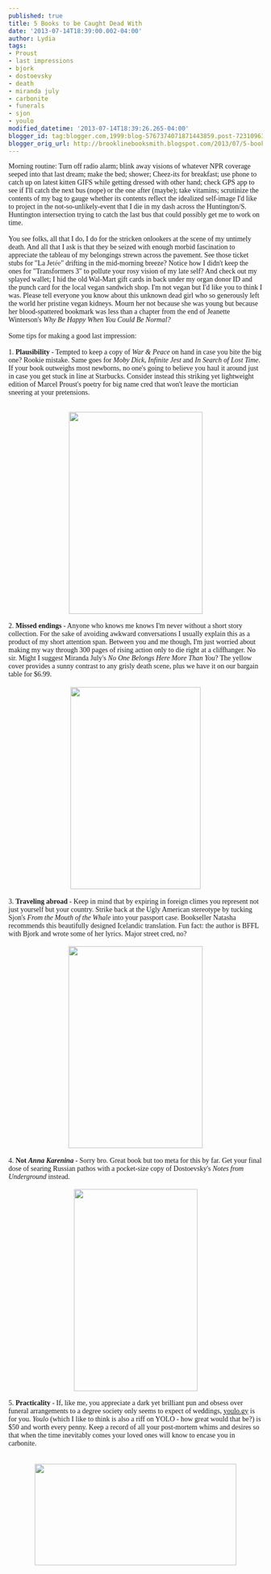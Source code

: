 ```yaml
---
published: true
title: 5 Books to be Caught Dead With
date: '2013-07-14T18:39:00.002-04:00'
author: Lydia
tags:
- Proust
- last impressions
- bjork
- dostoevsky
- death
- miranda july
- carbonite
- funerals
- sjon
- youlo
modified_datetime: '2013-07-14T18:39:26.265-04:00'
blogger_id: tag:blogger.com,1999:blog-5767374071871443859.post-7231096371458474010
blogger_orig_url: http://brooklinebooksmith.blogspot.com/2013/07/5-books-to-be-caught-dead-with.html
---
```


<span style="font-family: Georgia, Times New Roman, serif;">Morning routine: Turn off radio alarm; blink away visions of whatever NPR coverage seeped into that last dream; make the bed; shower; Cheez-its for breakfast; use phone to catch up on latest kitten GIFS while getting dressed with other hand; check GPS app to see if I'll catch the next bus (nope) or the one after (maybe); take vitamins; scrutinize the contents of my bag to gauge whether its contents reflect the idealized self-image I'd like to project in the not-so-unlikely-event that I die in my dash across the Huntington/S. Huntington intersection trying to catch the last bus that could possibly get me to work on time.</span><br /><span style="font-family: Georgia, Times New Roman, serif;"><br /></span><span style="font-family: Georgia, Times New Roman, serif;">You see folks, all that I do, I do for the stricken onlookers at the scene of my untimely death. And all that I ask is that they be seized with enough morbid fascination to appreciate the tableau of my belongings strewn across the pavement. See those ticket stubs for "La&nbsp;Je<span style="background-color: white; color: #444444; line-height: 16px;">tée</span>" drifting in the mid-morning breeze? Notice how I didn't keep the ones for "Transformers 3" to pollute your rosy vision of my late self? And check out my splayed wallet; I hid the old Wal-Mart gift cards in back under my organ donor ID and the punch card for the local vegan sandwich shop. I'm not vegan but I'd like you to think I was. Please tell everyone you know about this unknown dead girl who so generously left the world her pristine vegan kidneys. Mourn her not because she was young but because her blood-spattered bookmark&nbsp;was less than a chapter from the end of Jeanette Winterson's <i>Why Be Happy When You Could Be Normal?</i></span><br /><span style="font-family: Georgia, Times New Roman, serif;"><br /></span><span style="font-family: Georgia, Times New Roman, serif;">Some tips for making a good last impression:</span><br /><span style="font-family: Georgia, Times New Roman, serif;"><br /></span><span style="font-family: Georgia, Times New Roman, serif;">1. <b>Plausibility</b> - Tempted to keep a copy of <i>War &amp; Peace</i> on hand in case you bite the big one? Rookie mistake. Same goes for <i>Moby Dick</i>, <i>Infinite Jest</i> and <i>In Search of Lost Time</i>. If your book outweighs most newborns, no one's going to believe you haul it around just in case you get stuck in line at Starbucks. Consider instead this striking yet lightweight edition of Marcel Proust's poetry for big name cred that won't leave the mortician sneering at your pretensions.</span><br /><span style="font-family: Georgia, Times New Roman, serif;"><br /></span><div class="separator" style="clear: both; text-align: center;"><a href="http://ecx.images-amazon.com/images/I/81i5C4R2W2L._SL1500_.jpg" imageanchor="1" style="margin-left: 1em; margin-right: 1em;"><span style="font-family: Georgia, Times New Roman, serif;"><img border="0" src="http://ecx.images-amazon.com/images/I/81i5C4R2W2L._SL1500_.jpg" height="400" width="265" /></span></a></div><span style="font-family: Georgia, Times New Roman, serif;"><br /></span><span style="font-family: Georgia, Times New Roman, serif;">2. <b>Missed endings</b> - Anyone who knows me knows I'm never without a short story collection. For the sake of avoiding awkward conversations I usually explain this as a product of my short attention span. Between you and me though, I'm just worried about making my way through 300 pages of rising action only to die right at a cliffhanger. No sir. Might I suggest Miranda July's <i>No One Belongs Here More Than You</i>? The yellow cover provides a sunny contrast to any grisly death scene, plus we have it on our bargain table for $6.99.</span><br /><br /><div class="separator" style="clear: both; text-align: center;"><a href="http://media.npr.org/assets/bakertaylor/covers/n/no-one-belongs-here-more-than-you/9780743299398_custom-2bb6e7983fa00967c9c9ebbd30d77677973e1b0a-s6-c30.jpg" imageanchor="1" style="margin-left: 1em; margin-right: 1em;"><img border="0" src="http://media.npr.org/assets/bakertaylor/covers/n/no-one-belongs-here-more-than-you/9780743299398_custom-2bb6e7983fa00967c9c9ebbd30d77677973e1b0a-s6-c30.jpg" height="400" width="258" /></a></div><br /><span style="font-family: Georgia, Times New Roman, serif;">3. <b>Traveling abroad</b> - Keep in mind that by expiring in foreign climes you represent not just yourself but your country. Strike back at the Ugly American stereotype by tucking Sjon's <i>From the Mouth of the Whale</i> into your passport case. Bookseller Natasha recommends this beautifully designed Icelandic translation. Fun fact: the author is BFFL with Bjork and wrote some of her lyrics. Major street cred, no?</span><br /><span style="font-family: Georgia, Times New Roman, serif;"><br /></span><div class="separator" style="clear: both; text-align: center;"><a href="http://ecx.images-amazon.com/images/I/91kDj3HBVHL._SL1500_.jpg" imageanchor="1" style="margin-left: 1em; margin-right: 1em;"><img border="0" src="http://ecx.images-amazon.com/images/I/91kDj3HBVHL._SL1500_.jpg" height="400" width="266" /></a></div><br /><span style="font-family: Georgia, Times New Roman, serif;">4. <b>Not <i>Anna Karenina</i></b> - Sorry bro. Great book but too meta for this by far. Get your final dose of searing Russian pathos with a pocket-size copy of&nbsp;Dostoevsky's&nbsp;<i>Notes from Underground&nbsp;</i>instead.</span><br /><span style="font-family: Georgia, Times New Roman, serif;"><br /></span><div class="separator" style="clear: both; text-align: center;"><a href="http://www.penguin.com.au/jpg-large/9780141194868.jpg" imageanchor="1" style="margin-left: 1em; margin-right: 1em;"><img border="0" src="http://www.penguin.com.au/jpg-large/9780141194868.jpg" height="400" width="245" /></a></div><span style="font-family: Georgia, Times New Roman, serif;"><br /></span><span style="font-family: Georgia, Times New Roman, serif;">5. <b>Practicality</b> - If, like me, you appreciate a dark yet brilliant pun and obsess over funeral arrangements to a degree society only seems to expect of weddings,&nbsp;<a href="http://youlo.gy/">youlo.gy</a>&nbsp;is for you.&nbsp;<i>Youlo </i>(which I like to think is also a riff on YOLO - how great would that be?) is $50 and worth every penny. Keep a record of all your post-mortem whims and desires so that when the time inevitably comes your loved ones will know to encase you in carbonite.</span><br /><span style="font-family: Georgia, Times New Roman, serif;"><br /></span><span style="font-family: Georgia, Times New Roman, serif;"><br /></span><div class="separator" style="clear: both; text-align: center;"><a href="https://sphotos-b.xx.fbcdn.net/hphotos-ash4/p480x480/377644_426894900730817_307043539_n.jpg" imageanchor="1" style="margin-left: 1em; margin-right: 1em;"><img border="0" height="201" src="https://sphotos-b.xx.fbcdn.net/hphotos-ash4/p480x480/377644_426894900730817_307043539_n.jpg" width="400" /></a></div><span style="font-family: Georgia, Times New Roman, serif;"><br /></span>